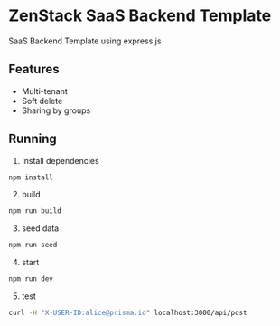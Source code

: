 # ZenStack SaaS Backend Template

SaaS Backend Template using express.js

## Features

-   Multi-tenant
-   Soft delete
-   Sharing by groups

## Running

1. Install dependencies

```bash
npm install
```

2. build

```bash
npm run build
```

3. seed data

```bash
npm run seed
```

4. start

```bash
npm run dev
```

5. test

```bash
curl -H "X-USER-ID:alice@prisma.io" localhost:3000/api/post
```
